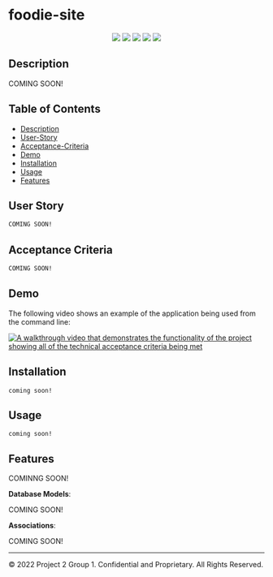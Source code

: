 # foodie-site

<p align="center">
    <img src="https://img.shields.io/badge/Javascript-yellow" />
    <img src="https://img.shields.io/badge/express-orange" />
    <img src="https://img.shields.io/badge/Sequelize-blue"  />
    <img src="https://img.shields.io/badge/mySQL-blue"  />
    <img src="https://img.shields.io/badge/dotenv-green" />
</p>

## Description

COMING SOON!

## Table of Contents

- [Description](#Description)
- [User-Story](#User-Story)
- [Acceptance-Criteria](#Acceptance-Criteria)
- [Demo](#Demo)
- [Installation](#Installation)
- [Usage](#Usage)
- [Features](#Features)

## User Story

```md
COMING SOON!
```

## Acceptance Criteria

```md
COMING SOON!
```

## Demo

The following video shows an example of the application being used from the command line:

[![A walkthrough video that demonstrates the functionality of the project showing all of the technical acceptance criteria being met](./Assets/)](https://2u-20.wistia.com/medias/2lnle7xnpk)

## Installation

`coming soon!`

## Usage

`coming soon!`

## Features

COMINNG SOON!

**Database Models**:

COMING SOON!

**Associations**:

COMING SOON!

---

© 2022 Project 2 Group 1. Confidential and Proprietary. All Rights Reserved.
